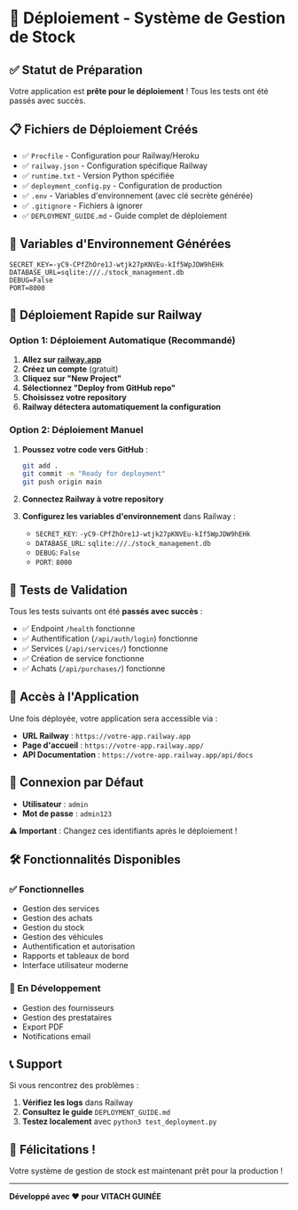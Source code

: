 # 🚀 Déploiement - Système de Gestion de Stock

## ✅ Statut de Préparation

Votre application est **prête pour le déploiement** ! Tous les tests ont été passés avec succès.

## 📋 Fichiers de Déploiement Créés

- ✅ `Procfile` - Configuration pour Railway/Heroku
- ✅ `railway.json` - Configuration spécifique Railway
- ✅ `runtime.txt` - Version Python spécifiée
- ✅ `deployment_config.py` - Configuration de production
- ✅ `.env` - Variables d'environnement (avec clé secrète générée)
- ✅ `.gitignore` - Fichiers à ignorer
- ✅ `DEPLOYMENT_GUIDE.md` - Guide complet de déploiement

## 🔑 Variables d'Environnement Générées

```
SECRET_KEY=-yC9-CPfZhOre1J-wtjk27pKNVEu-kIf5WpJDW9hEHk
DATABASE_URL=sqlite:///./stock_management.db
DEBUG=False
PORT=8000
```

## 🚀 Déploiement Rapide sur Railway

### Option 1: Déploiement Automatique (Recommandé)

1. **Allez sur [railway.app](https://railway.app)**
2. **Créez un compte** (gratuit)
3. **Cliquez sur "New Project"**
4. **Sélectionnez "Deploy from GitHub repo"**
5. **Choisissez votre repository**
6. **Railway détectera automatiquement la configuration**

### Option 2: Déploiement Manuel

1. **Poussez votre code vers GitHub** :
   ```bash
   git add .
   git commit -m "Ready for deployment"
   git push origin main
   ```

2. **Connectez Railway à votre repository**

3. **Configurez les variables d'environnement** dans Railway :
   - `SECRET_KEY`: `-yC9-CPfZhOre1J-wtjk27pKNVEu-kIf5WpJDW9hEHk`
   - `DATABASE_URL`: `sqlite:///./stock_management.db`
   - `DEBUG`: `False`
   - `PORT`: `8000`

## 🧪 Tests de Validation

Tous les tests suivants ont été **passés avec succès** :

- ✅ Endpoint `/health` fonctionne
- ✅ Authentification (`/api/auth/login`) fonctionne
- ✅ Services (`/api/services/`) fonctionne
- ✅ Création de service fonctionne
- ✅ Achats (`/api/purchases/`) fonctionne

## 📱 Accès à l'Application

Une fois déployée, votre application sera accessible via :
- **URL Railway** : `https://votre-app.railway.app`
- **Page d'accueil** : `https://votre-app.railway.app/`
- **API Documentation** : `https://votre-app.railway.app/api/docs`

## 🔐 Connexion par Défaut

- **Utilisateur** : `admin`
- **Mot de passe** : `admin123`

⚠️ **Important** : Changez ces identifiants après le déploiement !

## 🛠️ Fonctionnalités Disponibles

### ✅ Fonctionnelles
- Gestion des services
- Gestion des achats
- Gestion du stock
- Gestion des véhicules
- Authentification et autorisation
- Rapports et tableaux de bord
- Interface utilisateur moderne

### 🔧 En Développement
- Gestion des fournisseurs
- Gestion des prestataires
- Export PDF
- Notifications email

## 📞 Support

Si vous rencontrez des problèmes :

1. **Vérifiez les logs** dans Railway
2. **Consultez le guide** `DEPLOYMENT_GUIDE.md`
3. **Testez localement** avec `python3 test_deployment.py`

## 🎉 Félicitations !

Votre système de gestion de stock est maintenant prêt pour la production !

---

**Développé avec ❤️ pour VITACH GUINÉE**

